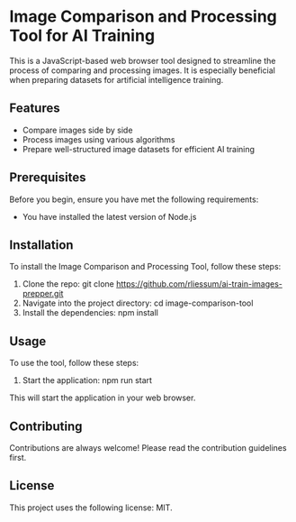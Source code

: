 # Image Comparison and Processing Tool for AI Training

This is a JavaScript-based web browser tool designed to streamline the process of comparing and processing images. It is especially beneficial when preparing datasets for artificial intelligence training.

## Features

- Compare images side by side
- Process images using various algorithms
- Prepare well-structured image datasets for efficient AI training

## Prerequisites

Before you begin, ensure you have met the following requirements:

- You have installed the latest version of Node.js

## Installation 

To install the Image Comparison and Processing Tool, follow these steps:

1. Clone the repo:
git clone https://github.com/rliessum/ai-train-images-prepper.git
2. Navigate into the project directory:
cd image-comparison-tool
3. Install the dependencies:
npm install

## Usage 

To use the tool, follow these steps:

1. Start the application:
npm run start

This will start the application in your web browser.

## Contributing 

Contributions are always welcome! Please read the contribution guidelines first.

## License 

This project uses the following license: MIT.
